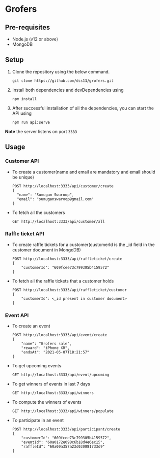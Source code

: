 # Grofers
## Pre-requisites
- Node.js (v12 or above)
- MongoDB

## Setup
1. Clone the repository using the below command.
    ```
    git clone https://github.com/dss13/grofers.git
    ```
2. Install both dependencies and devDependencies using
    ```
    npm install
    ```
3. After successful installation of all the dependencies, you can start the API using
    ```
    npm run api:serve
    ```
  **Note** the server listens on port `3333`

## Usage

### Customer API
- To create a customer(name and email are mandatory and email should be unique)
  ```
  POST http://localhost:3333/api/customer/create
  {
    "name": "Sumugan Swaroop",
    "email": "sumuganswaroop@gmail.com"
  }
  ```
- To fetch all the customers
  ```
  GET http://localhost:3333/api/customer/all
  ```
### Raffle ticket API
- To create raffle tickets for a customer(customerId is the _id field in the customer document in MongoDB)
  ```
  POST http://localhost:3333/api/raffleticket/create
  {
      "customerId": "609fcee73c799305b4159572"
  }
  ```
- To fetch all the raffle tickets that a customer holds
  ```
  POST http://localhost:3333/api/raffleticket/customer
  {
      "customerId": <_id present in customer document>
  }
  ```
### Event API
- To create an event
  ```
  POST http://localhost:3333/api/event/create
  {
      "name": "Grofers sale",
      "reward": "iPhone XR",
      "endsAt": "2021-05-07T18:21:57"
  }
  ```
- To get upcoming events
  ```
  GET http://localhost:3333/api/event/upcoming
  ```
- To get winners of events in last 7 days
  ```
  GET http://localhost:3333/api/winners
  ```
- To compute the winners of events
  ```
  GET http://localhost:3333/api/winners/populate
  ```
- To participate in an event
  ```
  POST http://localhost:3333/api/participant/create
  {
      "customerId": "609fcee73c799305b4159572",
      "eventId": "60a0172e098c6b18d4e6ec15",
      "raffleId": "60a00a357a23d030081733d9"
  }
  ```
